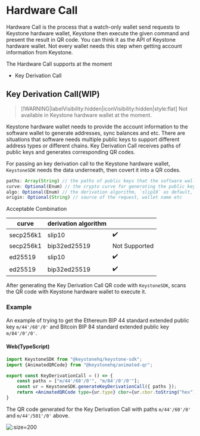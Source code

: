 # Hardware Call

Hardware Call is the process that a watch-only wallet send requests to Keystone hardware wallet,
Keystone then execute the given command and present the result in QR code.
You can think it as the API of Keystone hardware wallet. 
Not every wallet needs this step when getting account information from Keystone.

The Hardware Call supports at the moment
- Key Derivation Call


## Key Derivation Call(WIP)

> [!WARNING|labelVisibility:hidden|iconVisibility:hidden|style:flat]
> Not available in Keystone hardware wallet at the moment.

Keystone hardware wallet needs to provide the account information to the software wallet to generate addresses, sync balances and etc.
There are situations that software needs multiple public keys to support different address types or different chains.
Key Derivation Call receives paths of public keys and generates corresponding QR codes.

For passing an key derivation call to the Keystone hardware wallet,
`KeystoneSDK` needs the data underneath, then covert it into a QR codes.

```js
paths: Array(String) // the paths of public keys that the software wallet want
curve: Optional(Enum) // the crypto curve for generating the public key, `secp256k1` as default, currently supports `secp256k1` and `ed25519`
algo: Optional(Enum) // the derivation algorithm, `slip10` as default, currently supports `slip10` and `bip32ed25519`
origin: Optional(String) // source of the request, wallet name etc
```

Acceptable Combination

| curve     | derivation algorithm |            |
| --------- |----------------------|------------|
| secp256k1 | slip10               | ✔️           |
| secp256k1 | bip32ed25519         | Not Supported |
| ed25519   | slip10               | ✔️         |
| ed25519   | bip32ed25519         | ✔️         |


After generating the Key Derivation Call QR code with `KeystoneSDK`, scans the QR code with Keystone hardware wallet to execute it.

### Example

An example of trying to get the Ethereum BIP 44 standard extended public key `m/44'/60'/0'`
and Bitcoin BIP 84 standard extended public key `m/84'/0'/0'`.


<!-- tabs:start -->

#### **Web(TypeScript)**

```jsx
import KeystoneSDK from "@keystonehq/keystone-sdk";
import {AnimatedQRCode} from "@keystonehq/animated-qr";

export const KeyDerivationCall = () => {
    const paths = ["m/44'/60'/0'", "m/84'/0'/0'"];
    const ur = KeystoneSDK.generateKeyDerivationCall({ paths });
    return <AnimatedQRCode type={ur.type} cbor={ur.cbor.toString("hex")}/>
}
```

<!-- tabs:end -->

The QR code generated for the Key Derivation Call with paths `m/44'/60'/0'` and `m/44'/501'/0'` above.

![](/_media/key-derivation-call.png ':size=200')
